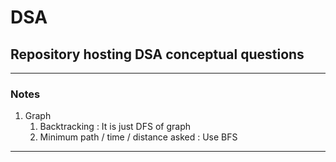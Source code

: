# DSA
## Repository hosting DSA conceptual questions
---
### Notes
1. Graph
    1. Backtracking : It is just DFS of graph
    2. Minimum path / time / distance asked : Use BFS
---
